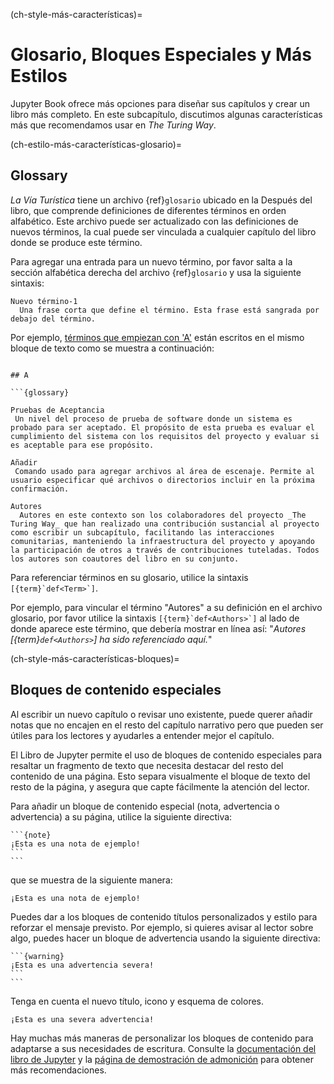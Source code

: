 (ch-style-más-características)=
# Glosario, Bloques Especiales y Más Estilos

Jupyter Book ofrece más opciones para diseñar sus capítulos y crear un libro más completo. En este subcapítulo, discutimos algunas características más que recomendamos usar en _The Turing Way_.

(ch-estilo-más-características-glosario)=
## Glossary

_La Vía Turística_ tiene un archivo {ref}`glosario` ubicado en la Después del libro, que comprende definiciones de diferentes términos en orden alfabético. Este archivo puede ser actualizado con las definiciones de nuevos términos, la cual puede ser vinculada a cualquier capítulo del libro donde se produce este término.

Para agregar una entrada para un nuevo término, por favor salta a la sección alfabética derecha del archivo {ref}`glosario` y usa la siguiente sintaxis:

```
Nuevo término-1
  Una frase corta que define el término. Esta frase está sangrada por debajo del término.
```

Por ejemplo, [términos que empiezan con 'A'](https://the-turing-way.netlify.app/afterword/afterword.html#a) están escritos en el mismo bloque de texto como se muestra a continuación:
```

## A

```{glossary}

Pruebas de Aceptancia
 Un nivel del proceso de prueba de software donde un sistema es probado para ser aceptado. El propósito de esta prueba es evaluar el cumplimiento del sistema con los requisitos del proyecto y evaluar si es aceptable para ese propósito.

Añadir
 Comando usado para agregar archivos al área de escenaje. Permite al usuario especificar qué archivos o directorios incluir en la próxima confirmación.

Autores
  Autores en este contexto son los colaboradores del proyecto _The Turing Way_ que han realizado una contribución sustancial al proyecto como escribir un subcapítulo, facilitando las interacciones comunitarias, manteniendo la infraestructura del proyecto y apoyando la participación de otros a través de contribuciones tuteladas. Todos los autores son coautores del libro en su conjunto.

```

Para referenciar términos en su glosario, utilice la sintaxis ``[{term}`def<Term>`]``.

Por ejemplo, para vincular el término "Autores" a su definición en el archivo glosario, por favor utilice la sintaxis ``[{term}`def<Authors>`]`` al lado de donde aparece este término, que debería mostrar en línea así: "*Autores [{term}`def<Authors>`] ha sido referenciado aquí.*"

(ch-style-más-características-bloques)=
## Bloques de contenido especiales

Al escribir un nuevo capítulo o revisar uno existente, puede querer añadir notas que no encajen en el resto del capítulo narrativo pero que pueden ser útiles para los lectores y ayudarles a entender mejor el capítulo.

El Libro de Jupyter permite el uso de bloques de contenido especiales para resaltar un fragmento de texto que necesita destacar del resto del contenido de una página. Esto separa visualmente el bloque de texto del resto de la página, y asegura que capte fácilmente la atención del lector.

Para añadir un bloque de contenido especial (nota, advertencia o advertencia) a su página, utilice la siguiente directiva:

````
```{note}
¡Esta es una nota de ejemplo!
```
```
````
que se muestra de la siguiente manera:

```{note}
¡Esta es una nota de ejemplo!
```

Puedes dar a los bloques de contenido títulos personalizados y estilo para reforzar el mensaje previsto. Por ejemplo, si quieres avisar al lector sobre algo, puedes hacer un bloque de advertencia usando la siguiente directiva:

````
```{warning}
¡Esta es una advertencia severa!
```
```
````
Tenga en cuenta el nuevo título, icono y esquema de colores.

```{warning}
¡Esta es una severa advertencia!
```

Hay muchas más maneras de personalizar los bloques de contenido para adaptarse a sus necesidades de escritura. Consulte la [documentación del libro de Jupyter](https://jupyterbook.org/content/content-blocks.html#notes-warnings-and-other-admonitions) y la [página de demostración de admonición](https://sphinx-book-theme.readthedocs.io/en/latest/reference/demo.html#admonitions) para obtener más recomendaciones.
